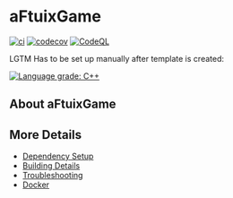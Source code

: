 # aFtuixGame

[![ci](https://github.com/mithadis/aFtuixGame/actions/workflows/ci.yml/badge.svg)](https://github.com/mithadis/aFtuixGame/actions/workflows/ci.yml)
[![codecov](https://codecov.io/gh/mithadis/aFtuixGame/branch/main/graph/badge.svg)](https://codecov.io/gh/mithadis/aFtuixGame)
[![CodeQL](https://github.com/mithadis/aFtuixGame/actions/workflows/codeql-analysis.yml/badge.svg)](https://github.com/mithadis/aFtuixGame/actions/workflows/codeql-analysis.yml)

LGTM Has to be set up manually after template is created:

[![Language grade: C++](https://img.shields.io/lgtm/grade/cpp/github/mithadis/aFtuixGame)](https://lgtm.com/projects/g/mithadis/aFtuixGame/context:cpp)

## About aFtuixGame



## More Details

 * [Dependency Setup](README_dependencies.md)
 * [Building Details](README_building.md)
 * [Troubleshooting](README_troubleshooting.md)
 * [Docker](README_docker.md)
